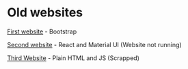 # Old websites
[First website](https://nano-ai.github.io/Old-Websites/Old-nano-ai.github.io-master/) - Bootstrap

[Second website](https://github.com/Nano-AI/Old-Websites/tree/master/nano-ai.github.io-master) - React and Material UI (Website not running)

[Third Website](https://nano-ai.github.io/Old-Websites/Manual%20Terminal/) - Plain HTML and JS (Scrapped)
